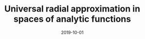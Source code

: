 ---
title: "Universal radial approximation in spaces of analytic functions"
collection: publications
permalink: /publication/001_Universal_radial_approximation_in_spaces_of_analytic_functions
date: 2019-10-01
#venue: 'Journal of Open Source Software'
#paperurl: '/files/pdf/research/BayesPostEst.pdf'
link: 'https://sciencedirect.com/science/article/pii/S0022247X22001160?via%3Dihub'
link: 'https://arxiv.org/abs/2106.04002'
citation: 'J. Math. Anal. Appl. 512 (2022), no. 1, 126102.'
---